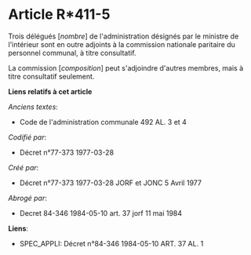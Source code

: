 # Article R*411-5

Trois délégués [*nombre*] de l'administration désignés par le ministre de l'intérieur sont en outre adjoints à la commission
nationale paritaire du personnel communal, à titre consultatif.

La commission [*composition*] peut s'adjoindre d'autres membres, mais à titre consultatif seulement.

**Liens relatifs à cet article**

_Anciens textes_:

  - Code de l'administration communale 492 AL. 3 et 4

_Codifié par_:

  - Décret n°77-373 1977-03-28

_Créé par_:

  - Décret n°77-373 1977-03-28 JORF et JONC 5 Avril 1977

_Abrogé par_:

  - Decret 84-346 1984-05-10 art. 37 jorf 11 mai 1984

**Liens**:

  - SPEC_APPLI: Décret n°84-346 1984-05-10 ART. 37 AL. 1

